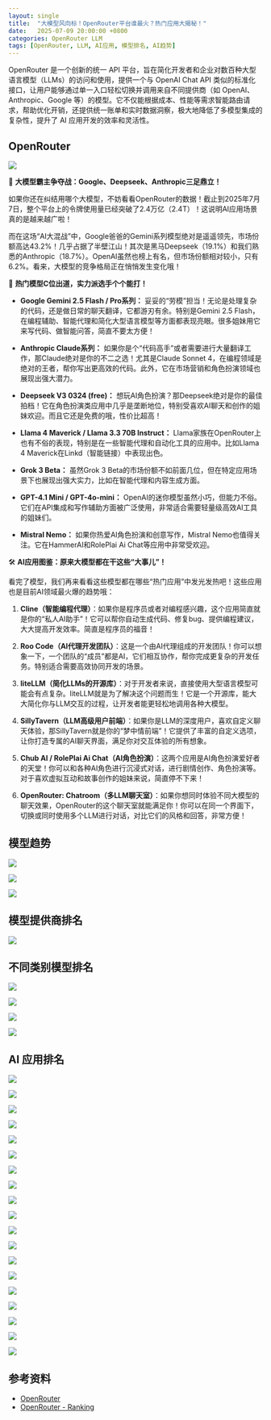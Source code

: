 ```yaml
---
layout: single
title:  "大模型风向标！OpenRouter平台谁最火？热门应用大揭秘！"
date:   2025-07-09 20:00:00 +0800
categories: OpenRouter LLM
tags: [OpenRouter, LLM, AI应用, 模型排名, AI趋势]
---
```


OpenRouter 是一个创新的统一 API 平台，旨在简化开发者和企业对数百种大型语言模型（LLMs）的访问和使用，提供一个与 OpenAI Chat API 类似的标准化接口，让用户能够通过单一入口轻松切换并调用来自不同提供商（如 OpenAI、Anthropic、Google 等）的模型。它不仅能根据成本、性能等需求智能路由请求，帮助优化开销，还提供统一账单和实时数据洞察，极大地降低了多模型集成的复杂性，提升了 AI 应用开发的效率和灵活性。

<!--more-->

## OpenRouter

![](/images/2025/OpenRouter/00.png)


🚀 **大模型霸主争夺战：Google、Deepseek、Anthropic三足鼎立！**

如果你还在纠结用哪个大模型，不妨看看OpenRouter的数据！截止到2025年7月7日，整个平台上的令牌使用量已经突破了2.4万亿（2.4T）！这说明AI应用场景真的是越来越广啦！

而在这场“AI大混战”中，Google爸爸的Gemini系列模型绝对是遥遥领先，市场份额高达43.2%！几乎占据了半壁江山！其次是黑马Deepseek（19.1%）和我们熟悉的Anthropic（18.7%）。OpenAI虽然也榜上有名，但市场份额相对较小，只有6.2%。看来，大模型的竞争格局正在悄悄发生变化哦！

🤖 **热门模型C位出道，实力派选手个个能打！**

* **Google Gemini 2.5 Flash / Pro系列：** 妥妥的“劳模”担当！无论是处理复杂的代码，还是做日常的聊天翻译，它都游刃有余。特别是Gemini 2.5 Flash，在编程辅助、智能代理和简化大型语言模型等方面都表现亮眼。很多姐妹用它来写代码、做智能问答，简直不要太方便！

* **Anthropic Claude系列：** 如果你是个“代码高手”或者需要进行大量翻译工作，那Claude绝对是你的不二之选！尤其是Claude Sonnet 4，在编程领域是绝对的王者，帮你写出更高效的代码。此外，它在市场营销和角色扮演领域也展现出强大潜力。

* **Deepseek V3 0324 (free)：** 想玩AI角色扮演？那Deepseek绝对是你的最佳拍档！它在角色扮演类应用中几乎是垄断地位，特别受喜欢AI聊天和创作的姐妹欢迎。而且它还是免费的哦，性价比超高！

* **Llama 4 Maverick / Llama 3.3 70B Instruct：** Llama家族在OpenRouter上也有不俗的表现，特别是在一些智能代理和自动化工具的应用中。比如Llama 4 Maverick在Linkd（智能链接）中表现出色。

* **Grok 3 Beta：** 虽然Grok 3 Beta的市场份额不如前面几位，但在特定应用场景下也展现出强大实力，比如在智能代理和内容生成方面。

* **GPT-4.1 Mini / GPT-4o-mini：** OpenAI的迷你模型虽然小巧，但能力不俗。它们在API集成和写作辅助方面被广泛使用，非常适合需要轻量级高效AI工具的姐妹们。

* **Mistral Nemo：** 如果你热爱AI角色扮演和创意写作，Mistral Nemo也值得关注。它在HammerAI和RolePlai Ai Chat等应用中非常受欢迎。

🛠️ **AI应用图鉴：原来大模型都在干这些“大事儿”！**

看完了模型，我们再来看看这些模型都在哪些“热门应用”中发光发热吧！这些应用也是目前AI领域最火爆的趋势哦：

1.  **Cline（智能编程代理）**：如果你是程序员或者对编程感兴趣，这个应用简直就是你的“私人AI助手”！它可以帮你自动生成代码、修复bug、提供编程建议，大大提高开发效率。简直是程序员的福音！

2.  **Roo Code（AI代理开发团队）**：这是一个由AI代理组成的开发团队！你可以想象一下，一个团队的“成员”都是AI，它们相互协作，帮你完成更复杂的开发任务。特别适合需要高效协同开发的场景。

3.  **liteLLM（简化LLMs的开源库）**：对于开发者来说，直接使用大型语言模型可能会有点复杂。liteLLM就是为了解决这个问题而生！它是一个开源库，能大大简化你与LLM交互的过程，让开发者能更轻松地调用各种大模型。

4.  **SillyTavern（LLM高级用户前端）**：如果你是LLM的深度用户，喜欢自定义聊天体验，那SillyTavern就是你的“梦中情前端”！它提供了丰富的自定义选项，让你打造专属的AI聊天界面，满足你对交互体验的所有想象。

5.  **Chub AI / RolePlai Ai Chat（AI角色扮演）**：这两个应用是AI角色扮演爱好者的天堂！你可以和各种AI角色进行沉浸式对话，进行剧情创作、角色扮演等。对于喜欢虚拟互动和故事创作的姐妹来说，简直停不下来！

6.  **OpenRouter: Chatroom（多LLM聊天室）**：如果你想同时体验不同大模型的聊天效果，OpenRouter的这个聊天室就能满足你！你可以在同一个界面下，切换或同时使用多个LLM进行对话，对比它们的风格和回答，非常方便！


## 模型趋势

![](/images/2025/OpenRouter/01.png)

![](/images/2025/OpenRouter/02.png)

![](/images/2025/OpenRouter/04.png)

## 模型提供商排名

![](/images/2025/OpenRouter/03.png)

## 不同类别模型排名

![](/images/2025/OpenRouter/05.png)

![](/images/2025/OpenRouter/06.png)

![](/images/2025/OpenRouter/07.png)

![](/images/2025/OpenRouter/08.png)

## AI 应用排名

![](/images/2025/OpenRouter/09.png)

![](/images/2025/OpenRouter/10.png)

![](/images/2025/OpenRouter/11.png)

![](/images/2025/OpenRouter/12.png)

![](/images/2025/OpenRouter/13.png)

![](/images/2025/OpenRouter/14.png)

![](/images/2025/OpenRouter/15.png)

![](/images/2025/OpenRouter/16.png)

![](/images/2025/OpenRouter/17.png)

![](/images/2025/OpenRouter/18.png)

![](/images/2025/OpenRouter/19.png)

![](/images/2025/OpenRouter/20.png)

![](/images/2025/OpenRouter/21.png)

![](/images/2025/OpenRouter/22.png)

![](/images/2025/OpenRouter/23.png)

![](/images/2025/OpenRouter/24.png)

![](/images/2025/OpenRouter/25.png)

![](/images/2025/OpenRouter/26.png)

![](/images/2025/OpenRouter/27.png)

## 参考资料
- [OpenRouter](https://openrouter.ai/)
- [OpenRouter - Ranking](https://openrouter.ai/ranking)
